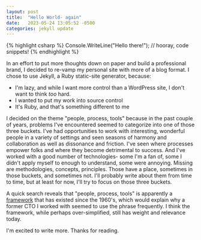 ```yaml
---
layout: post
title:  "Hello World- again"
date:   2023-05-24 13:05:52 -0500
categories: jekyll update
---
```


{% highlight csharp %}
Console.WriteLine("Hello there!");
// hooray, code snippets!
{% endhighlight %}

In an effort to put more thoughts down on paper and build a professional brand, I decided to re-vamp my personal site with more of a blog format. I chose to use Jekyll, a Ruby static-site generator, because:

* I'm lazy, and while I want more control than a WordPress site, I don't want to think _too_ hard.
* I wanted to put my work into source control
* It's Ruby, and that's something different to me

I decided on the theme "people, process, tools" because in the past couple of years, problems I've encountered seemed to categorize into one of those three buckets. I've had opportunities to work with interesting, wonderful people in a variety of settings and seen seasons of harmony and collaboration as well as dissonance and friction. I've seen where processes empower folks and where they become detrimental to success. And I've worked with a good number of technologies- some I'm a fan of, some I didn't apply myself to enough to understand, some were annoying. Missing are methodologies, concepts, principles. Those have a place, sometimes in those buckets, and sometimes not. I'll probably write about them from time to time, but at least for now, I'll try to focus on those three buckets.

A quick search reveals that "people, process, tools" is apparently a [framework][PPT-Framework] that has existed since the 1960's, which would explain why a former CTO I worked with seemed to use the phrase frequently. I think the framework, while perhaps over-simplified, still has weight and relevance today. 

I'm excited to write more. Thanks for reading.

[PPT-Framework]: [https://www.forbes.com/sites/forbestechcouncil/2022/12/29/is-the-60-year-old-people-process-technology-framework-still-useful/]
